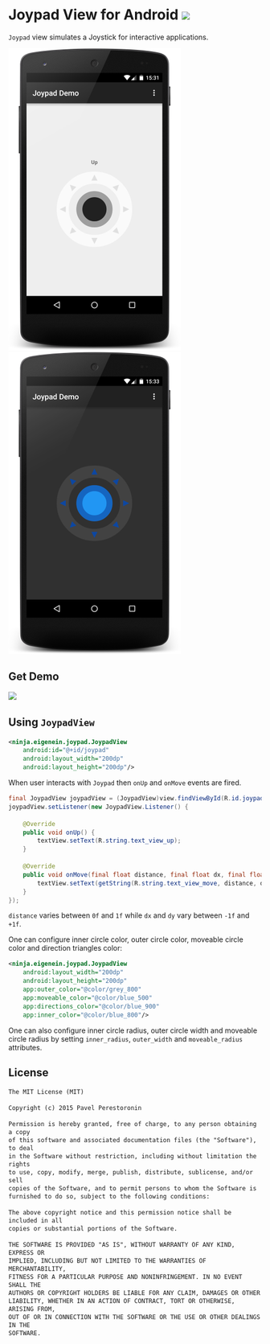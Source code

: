 # Joypad View for Android [![](https://img.shields.io/github/release/eigenein/joypad-android.svg?label=JitPack)](https://jitpack.io/#eigenein/joypad-android/)

`Joypad` view simulates a Joystick for interactive applications.

![Light colors example](store/screenshot_light_small.png) ![](store/screenshot_dark_small.png)

## Get Demo

[![](https://developer.android.com/images/brand/en_generic_rgb_wo_60.png)](https://play.google.com/store/apps/details?id=ninja.eigenein.joypad.app)

## Using `JoypadView`

```xml
<ninja.eigenein.joypad.JoypadView
    android:id="@+id/joypad"
    android:layout_width="200dp"
    android:layout_height="200dp"/>
```

When user interacts with `Joypad` then `onUp` and `onMove` events are fired.

```java
final JoypadView joypadView = (JoypadView)view.findViewById(R.id.joypad);
joypadView.setListener(new JoypadView.Listener() {

    @Override
    public void onUp() {
        textView.setText(R.string.text_view_up);
    }

    @Override
    public void onMove(final float distance, final float dx, final float dy) {
        textView.setText(getString(R.string.text_view_move, distance, dx, dy));
    }
});
```

`distance` varies between `0f` and `1f` while `dx` and `dy` vary between `-1f` and `+1f`.

One can configure inner circle color, outer circle color, moveable circle color and direction triangles color:

```xml
<ninja.eigenein.joypad.JoypadView
    android:layout_width="200dp"
    android:layout_height="200dp"
    app:outer_color="@color/grey_800"
    app:moveable_color="@color/blue_500"
    app:directions_color="@color/blue_900"
    app:inner_color="@color/blue_800"/>
```

One can also configure inner circle radius, outer circle width and moveable circle radius by setting `inner_radius`, `outer_width` and `moveable_radius` attributes.

## License

```
The MIT License (MIT)

Copyright (c) 2015 Pavel Perestoronin

Permission is hereby granted, free of charge, to any person obtaining a copy
of this software and associated documentation files (the "Software"), to deal
in the Software without restriction, including without limitation the rights
to use, copy, modify, merge, publish, distribute, sublicense, and/or sell
copies of the Software, and to permit persons to whom the Software is
furnished to do so, subject to the following conditions:

The above copyright notice and this permission notice shall be included in all
copies or substantial portions of the Software.

THE SOFTWARE IS PROVIDED "AS IS", WITHOUT WARRANTY OF ANY KIND, EXPRESS OR
IMPLIED, INCLUDING BUT NOT LIMITED TO THE WARRANTIES OF MERCHANTABILITY,
FITNESS FOR A PARTICULAR PURPOSE AND NONINFRINGEMENT. IN NO EVENT SHALL THE
AUTHORS OR COPYRIGHT HOLDERS BE LIABLE FOR ANY CLAIM, DAMAGES OR OTHER
LIABILITY, WHETHER IN AN ACTION OF CONTRACT, TORT OR OTHERWISE, ARISING FROM,
OUT OF OR IN CONNECTION WITH THE SOFTWARE OR THE USE OR OTHER DEALINGS IN THE
SOFTWARE.
```
